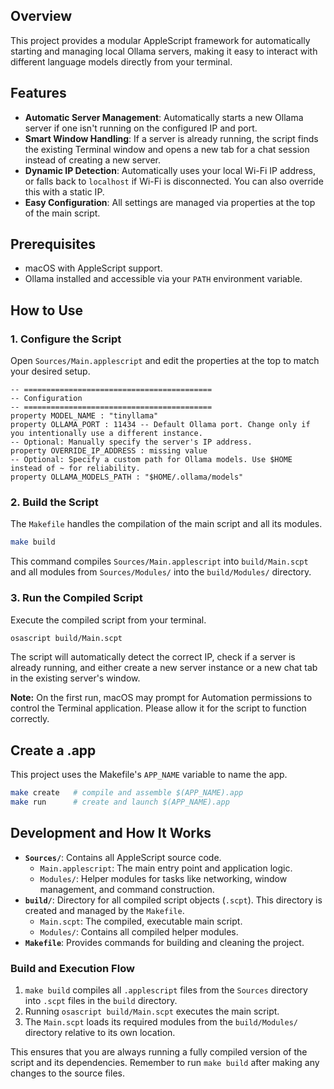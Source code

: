 ## Overview

This project provides a modular AppleScript framework for automatically starting and managing local Ollama servers, making it easy to interact with different language models directly from your terminal.

## Features

- **Automatic Server Management**: Automatically starts a new Ollama server if one isn't running on the configured IP and port.
- **Smart Window Handling**: If a server is already running, the script finds the existing Terminal window and opens a new tab for a chat session instead of creating a new server.
- **Dynamic IP Detection**: Automatically uses your local Wi-Fi IP address, or falls back to `localhost` if Wi-Fi is disconnected. You can also override this with a static IP.
- **Easy Configuration**: All settings are managed via properties at the top of the main script.

## Prerequisites

- macOS with AppleScript support.
- Ollama installed and accessible via your `PATH` environment variable.

## How to Use

### 1. Configure the Script

Open `Sources/Main.applescript` and edit the properties at the top to match your desired setup.

```applescript
-- ==========================================
-- Configuration
-- ==========================================
property MODEL_NAME : "tinyllama"
property OLLAMA_PORT : 11434 -- Default Ollama port. Change only if you intentionally use a different instance.
-- Optional: Manually specify the server's IP address.
property OVERRIDE_IP_ADDRESS : missing value
-- Optional: Specify a custom path for Ollama models. Use $HOME instead of ~ for reliability.
property OLLAMA_MODELS_PATH : "$HOME/.ollama/models"
```

### 2. Build the Script

The `Makefile` handles the compilation of the main script and all its modules.

```bash
make build
```
This command compiles `Sources/Main.applescript` into `build/Main.scpt` and all modules from `Sources/Modules/` into the `build/Modules/` directory.

### 3. Run the Compiled Script

Execute the compiled script from your terminal.

```bash
osascript build/Main.scpt
```

The script will automatically detect the correct IP, check if a server is already running, and either create a new server instance or a new chat tab in the existing server's window. 

**Note:** On the first run, macOS may prompt for Automation permissions to control the Terminal application. Please allow it for the script to function correctly.

## Create a .app

This project uses the Makefile's `APP_NAME` variable to name the app.

```bash
make create   # compile and assemble $(APP_NAME).app
make run      # create and launch $(APP_NAME).app
```

## Development and How It Works

- **`Sources/`**: Contains all AppleScript source code.
  - `Main.applescript`: The main entry point and application logic.
  - `Modules/`: Helper modules for tasks like networking, window management, and command construction.
- **`build/`**: Directory for all compiled script objects (`.scpt`). This directory is created and managed by the `Makefile`.
  - `Main.scpt`: The compiled, executable main script.
  - `Modules/`: Contains all compiled helper modules.
- **`Makefile`**: Provides commands for building and cleaning the project.

### Build and Execution Flow

1.  `make build` compiles all `.applescript` files from the `Sources` directory into `.scpt` files in the `build` directory.
2.  Running `osascript build/Main.scpt` executes the main script.
3.  The `Main.scpt` loads its required modules from the `build/Modules/` directory relative to its own location.

This ensures that you are always running a fully compiled version of the script and its dependencies. Remember to run `make build` after making any changes to the source files.